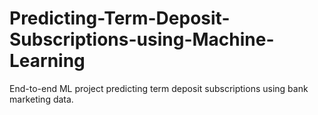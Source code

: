 # Predicting-Term-Deposit-Subscriptions-using-Machine-Learning
End-to-end ML project predicting term deposit subscriptions using bank marketing data.
